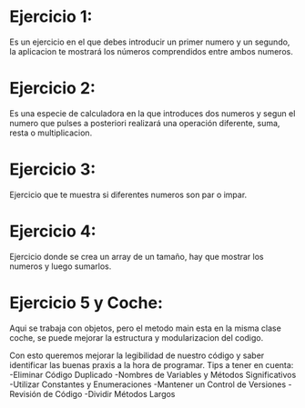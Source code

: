  
# Ejercicio 1: 
Es un ejercicio en el que debes introducir un primer numero y un segundo, la aplicacion te mostrará los números comprendidos entre ambos numeros.
# Ejercicio 2:
Es una especie de calculadora en la que introduces dos numeros y segun el numero que pulses a posteriori realizará una operación diferente, suma, resta o multiplicacion.
# Ejercicio 3:
Ejercicio que te muestra si diferentes numeros son par o impar.
# Ejercicio 4:
Ejercicio donde se crea un array de un tamaño, hay que mostrar los numeros y luego sumarlos.
# Ejercicio 5 y Coche: 
Aqui se trabaja con objetos, pero el metodo main esta en la misma clase coche, se puede mejorar la estructura y modularizacion del codigo. 

Con esto queremos mejorar la legibilidad de nuestro código y saber identificar las buenas praxis a la hora de programar.
Tips a tener en cuenta:
-Eliminar Código Duplicado
-Nombres de Variables y Métodos Significativos
-Utilizar Constantes y Enumeraciones
-Mantener un Control de Versiones
-Revisión de Código
-Dividir Métodos Largos
